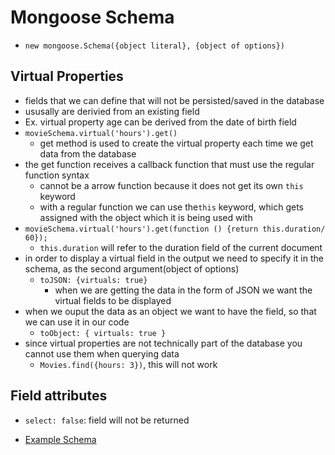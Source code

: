 # Mongoose Schema
- `new mongoose.Schema({object literal}, {object of options})`



## Virtual Properties
- fields that we can define that will not be persisted/saved in the database
- ususally are derivied from an existing field
- Ex. virtual property age can be derived from the date of birth field 
- `movieSchema.virtual('hours').get()`
    - get method is used to create the virtual property each time we get data from the database
- the get function receives a callback function that must use the regular function syntax
    - cannot be a arrow function because it does not get its own `this` keyword
    - with a regular function we can use the`this` keyword, which gets assigned with the object which it is being used with
- `movieSchema.virtual('hours').get(function () {return this.duration/ 60});`
    - `this.duration` will refer to the duration field of the current document
- in order to display a virtual field in the output we need to specify it in the schema, as the second argument(object of options)
    - `toJSON: {virtuals: true}`
        - when we are getting the data in the form of JSON we want the virtual fields to be displayed
- when we ouput the data as an object we want to have the field, so that we can use it in our code
    - `toObject: { virtuals: true }`
- since virtual properties are not technically part of the database you cannot use them when querying data
    - `Movies.find({hours: 3})`, this will not work


## Field attributes
- `select: false`: field will not be returned



- [Example Schema](https://github.com/MERN-STACK2023/Express-RestAPI/blob/main/RestfulAPI/Models/movieModel.js)